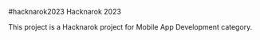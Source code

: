 #hacknarok2023
Hacknarok 2023

This project is a Hacknarok project for Mobile App Development category.
